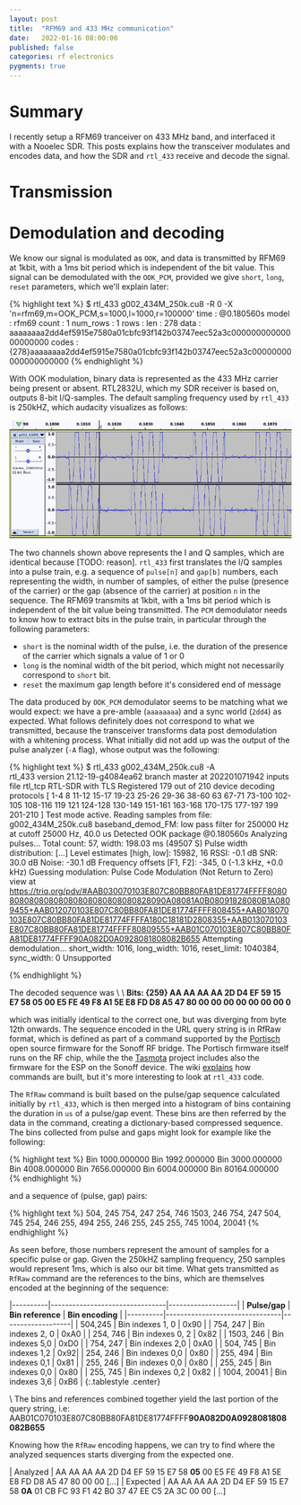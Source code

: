 ```yaml
---
layout: post
title:  "RFM69 and 433 MHz communication"
date:   2022-01-16 08:00:00
published: false
categories: rf electronics
pygments: true
---
```


Summary
=======
I recently setup a RFM69 tranceiver on 433 MHz band, and interfaced it with a Nooelec SDR.
This posts explains how the transceiver modulates and encodes data, and how the SDR and `rtl_433`
receive and decode the signal.


Transmission
=======


Demodulation and decoding
=======
We know our signal is modulated as `OOK`, and data is transmitted by RFM69 at 1kbit, with a 1ms bit period which is independent
of the bit value. This signal can be demodulated with the `OOK_PCM`, provided we give `short`, `long`, `reset` parameters, which
we'll explain later:

{% highlight text %}
$ rtl_433 g002_434M_250k.cu8  -R 0 -X 'n=rfm69,m=OOK_PCM,s=1000,l=1000,r=100000'
time      : @0.180560s
model     : rfm69        count     : 1             num_rows  : 1             rows      : 
len       : 278          data      : aaaaaaaa2dd4ef5915e7580a01cbfc93f142b03747eec52a3c00000000000000000000
codes     : {278}aaaaaaaa2dd4ef5915e7580a01cbfc93f142b03747eec52a3c00000000000000000000
{% endhighlight %}


With OOK modulation, binary data is represented as the 433 MHz carrier being present or absent. RTL2832U, which my
SDR receiver is based on, outputs 8-bit I/Q-samples. The default sampling frequency used by `rtl_433` is 250kHZ,
which audacity visualizes as follows:

![](/img/rfm69/Audacity.png)


The two channels shown above represents the I and Q samples, which are identical because [TODO: reason].
`rtl_433` first translates the I/Q samples into a pulse train, e.g. a sequence of `pulse[n]` and `gap[b]` numbers, each
representing the width, in number of samples, of either the pulse (presence of the carrier) or the gap (absence of
the carrier) at position `n` in the sequence. The RFM69 transmits at 1kbit, with a 1ms bit period which is independent
of the bit value being transmitted. The `PCM` demodulator needs to know how to extract bits in the pulse train, in particular
through the following parameters:

* `short` is the nominal width of the pulse, i.e. the duration of the presence of the carrier which signals a value of 1 or 0
* `long` is the nominal width of the bit period, which might not necessarily correspond to `short` bit.
* `reset` the maximum gap length before it's considered end of message


The data produced by `OOK_PCM` demodulator seems to be matching what we would expect: we have a pre-amble (`aaaaaaaa`) and a sync world (`2dd4`)
as expected. What follows definitely does not correspond to what we transmitted, because the transceiver transforms data post demodulation with a 
whitening process. What initially did not add up was the output of the pulse analyzer (`-A` flag), whose output was the following:

{% highlight text %}
$ rtl_433 g002_434M_250k.cu8 -A                                                     
rtl_433 version 21.12-19-g4084ea62 branch master at 202201071942 inputs file rtl_tcp RTL-SDR with TLS
Registered 179 out of 210 device decoding protocols [ 1-4 8 11-12 15-17 19-23 25-26 29-36 38-60 63 67-71 73-100 102-105 108-116 119 121 124-128 130-149 151-161 163-168 170-175 177-197 199 201-210 ]
Test mode active. Reading samples from file: g002_434M_250k.cu8
baseband_demod_FM: low pass filter for 250000 Hz at cutoff 25000 Hz, 40.0 us
Detected OOK package	@0.180560s
Analyzing pulses...
Total count:   57,  width: 198.03 ms		(49507 S)
Pulse width distribution:
[...]
Level estimates [high, low]:  15982,     16
RSSI: -0.1 dB SNR: 30.0 dB Noise: -30.1 dB
Frequency offsets [F1, F2]:    -345,      0	(-1.3 kHz, +0.0 kHz)
Guessing modulation: Pulse Code Modulation (Not Return to Zero)
view at https://triq.org/pdv/#AAB030070103E807C80BB80FA81DE81774FFFF808080808080808080808080808080828090A08081A0B08091828080B1A0809455+AAB012070103E807C80BB80FA81DE81774FFFF808455+AAB018070103E807C80BB80FA81DE81774FFFFA180C18181D2808355+AAB013070103E807C80BB80FA81DE81774FFFF80809555+AAB01C070103E807C80BB80FA81DE81774FFFF90A082D0A0928081808082B655
Attempting demodulation... short_width: 1016, long_width: 1016, reset_limit: 1040384, sync_width: 0
Unsupported

{% endhighlight %}

The decoded sequence was 
\\
\\
**Bits: {259} AA AA AA AA 2D D4 EF 59 15 E7 58 05 00 E5 FE 49 F8 A1 5E E8 FD D8 A5 47 80 00 00 00 00 00 00 00 0**


which was initially identical to the correct one, but was diverging from byte 12th onwards. The sequence encoded in the URL query string
is in RfRaw format, which is defined as part of a command supported by the [Portisch](https://github.com/Portisch/RF-Bridge-EFM8BB1) open source firmware
for the Sonoff RF bridge. The Portisch firmware itself runs on the RF chip, while the the [Tasmota](https://tasmota.github.io/docs/) project includes
also the firmware for the ESP on the Sonoff device. The wiki [explains](https://tasmota.github.io/docs/devices/Sonoff-RF-Bridge-433/#learning-commands-with-portisch-firmware) how commands are built,
but it's more interesting to look at `rtl_433` code.



The `RfRaw` command is built based on the pulse/gap sequence calculated initially by `rtl_433`,
which is then merged into a histogram of bins containing the duration in `us` of a pulse/gap
event. These bins are then referred by the data in the command, creating a dictionary-based
compressed sequence. The bins collected from pulse and gaps might look for example like the 
following:

{% highlight text %}
Bin 1000.000000
Bin 1992.000000
Bin 3000.000000
Bin 4008.000000
Bin 7656.000000
Bin 6004.000000
Bin 80164.000000
{% endhighlight %}

and a sequence of (pulse, gap) pairs:

{% highlight text %}
504, 245
754, 247
254, 746
1503, 246
754, 247
504, 745
254, 246
255, 494
255, 246
255, 245
255, 745
1004, 20041
{% endhighlight %}

As seen before, those numbers represent the amount of samples for a specific pulse or gap.
Given the 250kHZ sampling frequency, 250 samples would represent 1ms, which is also our bit
time. What gets transmitted as `RfRaw` command are the references to the bins, which are
themselves encoded at the beginning of the sequence:

|----------|--------------------------------|-------------------|
| **Pulse/gap** | **Bin reference** | **Bin encoding** |
|----------|--------------------------------|-------------------|
| 504,245      | Bin indexes 1, 0    | 0x90 |
| 754, 247  | Bin indexes 2, 0 | 0xA0 |
| 254, 746 | Bin indexes 0, 2 | 0x82 |
| 1503, 246 | Bin indexes 5,0 | 0xD0 |
| 754, 247 | Bin indexes 2,0 | 0xA0 |
| 504, 745 | Bin indexes 1,2 | 0x92|
| 254, 246 | Bin indexes 0,0 | 0x80 |
| 255, 494 | Bin indexes 0,1 | 0x81 |
| 255, 246 | Bin indexes 0,0 | 0x80 |
| 255, 245 | Bin indexes 0,0 | 0x80 |
| 255, 745 | Bin indexes 0,2 | 0x82 |
| 1004, 20041 | Bin indexes 3,6 | 0xB6 |
{:.tablestyle .center}

\\
The bins and references combined together yield the last portion of the query string, i.e:
AAB01C070103E807C80BB80FA81DE81774FFFF**90A082D0A0928081808082B655**

Knowing how the `RfRaw` encoding happens, we can try to find where the analyzed sequences
starts diverging from the expected one. 



| Analyzed | AA AA AA AA 2D D4 EF 59 15 E7 58 **05** 00 E5 FE 49 F8 A1 5E E8 FD D8 A5 47 80 00 00 [...]
| Expected | AA AA AA AA 2D D4 EF 59 15 E7 58 **0A** 01 CB FC 93 F1 42 B0 37 47 EE C5 2A 3C 00 00 [...]


